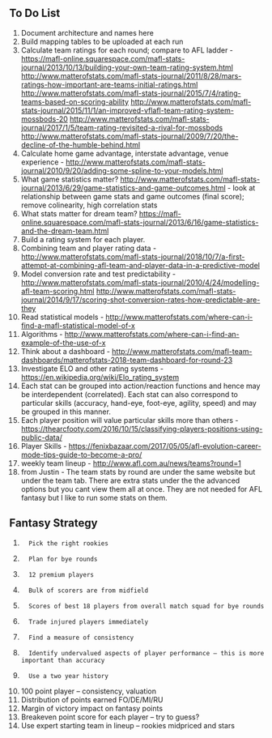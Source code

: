 ## To Do List  
1. Document architecture and names here 
2. Build mapping tables to be uploaded at each run  
3. Calculate team ratings for each round; compare to AFL ladder - https://mafl-online.squarespace.com/mafl-stats-journal/2013/10/13/building-your-own-team-rating-system.html  http://www.matterofstats.com/mafl-stats-journal/2011/8/28/mars-ratings-how-important-are-teams-initial-ratings.html  http://www.matterofstats.com/mafl-stats-journal/2015/7/4/rating-teams-based-on-scoring-ability  http://www.matterofstats.com/mafl-stats-journal/2015/11/1/an-improved-vflafl-team-rating-system-mossbods-20  http://www.matterofstats.com/mafl-stats-journal/2017/1/5/team-rating-revisited-a-rival-for-mossbods  http://www.matterofstats.com/mafl-stats-journal/2009/7/20/the-decline-of-the-humble-behind.html  
4. Calculate home game advantage, interstate advantage, venue experience - http://www.matterofstats.com/mafl-stats-journal/2010/9/20/adding-some-spline-to-your-models.html     
5. What game statistics matter?  http://www.matterofstats.com/mafl-stats-journal/2013/6/29/game-statistics-and-game-outcomes.html - look at relationship between game stats and game outcomes (final score); remove colinearity, high correlation stats  
6. What stats matter for dream team?  https://mafl-online.squarespace.com/mafl-stats-journal/2013/6/16/game-statistics-and-the-dream-team.html  
7. Build a rating system for each player.  
8. Combining team and player rating data -  http://www.matterofstats.com/mafl-stats-journal/2018/10/7/a-first-attempt-at-combining-afl-team-and-player-data-in-a-predictive-model  
8. Model conversion rate and test predictability - http://www.matterofstats.com/mafl-stats-journal/2010/4/24/modelling-afl-team-scoring.html  http://www.matterofstats.com/mafl-stats-journal/2014/9/17/scoring-shot-conversion-rates-how-predictable-are-they  
8. Read statistical models - http://www.matterofstats.com/where-can-i-find-a-mafl-statistical-model-of-x  
9. Algorithms - http://www.matterofstats.com/where-can-i-find-an-example-of-the-use-of-x  
10. Think about a dashboard - http://www.matterofstats.com/mafl-team-dashboards/matterofstats-2018-team-dashboard-for-round-23  
11. Investigate ELO and other rating systems - https://en.wikipedia.org/wiki/Elo_rating_system  
12. Each stat can be grouped into action/reaction functions and hence may be interdependent (correlated).  Each stat can also correspond to particular skills (accuracy, hand-eye, foot-eye, agility, speed) and may be grouped in this manner. 
13. Each player position will value particular skills more than others - https://thearcfooty.com/2016/10/15/classifying-players-positions-using-public-data/  
14. Player Skills - https://fenixbazaar.com/2017/05/05/afl-evolution-career-mode-tips-guide-to-become-a-pro/  
15. weekly team lineup - http://www.afl.com.au/news/teams?round=1  
16. from Justin - The team stats by round are under the same website but under the team tab.  There are extra stats under the the advanced options but you cant view them all at once. They are not needed for AFL fantasy but I like to run some stats on them.

## Fantasy Strategy  
1.       Pick the right rookies
2.       Plan for bye rounds
3.       12 premium players
4.       Bulk of scorers are from midfield
5.       Scores of best 18 players from overall match squad for bye rounds
6.       Trade injured players immediately
7.       Find a measure of consistency
8.       Identify undervalued aspects of player performance – this is more important than accuracy
9.       Use a two year history
10.   100 point player – consistency, valuation
11.   Distribution of points earned FO/DE/MI/RU
12.   Margin of victory impact on fantasy points
13.   Breakeven point score for each player – try to guess?
14.   Use expert starting team in lineup – rookies midpriced and stars
